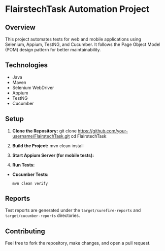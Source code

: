 # FlairstechTask Automation Project

## Overview

This project automates tests for web and mobile applications using Selenium, Appium, TestNG, and Cucumber. It follows the Page Object Model (POM) design pattern for better maintainability.

## Technologies

- Java
- Maven
- Selenium WebDriver
- Appium
- TestNG
- Cucumber

## Setup

1. **Clone the Repository:**
git clone https://github.com/your-username/FlairstechTask.git cd FlairstechTask

2. **Build the Project:**
mvn clean install

3. **Start Appium Server (for mobile tests):**


4. **Run Tests:**

- **Cucumber Tests:**
  ```
  mvn clean verify
  ```

## Reports

Test reports are generated under the `target/surefire-reports` and `target/cucumber-reports` directories.

## Contributing

Feel free to fork the repository, make changes, and open a pull request.
